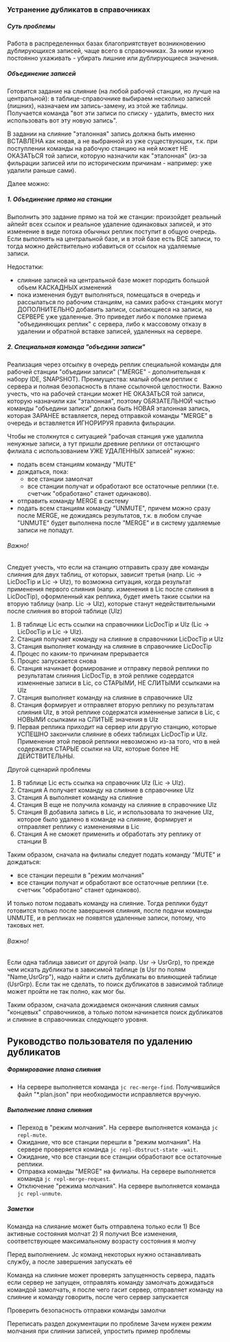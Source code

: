 ### Устранение дубликатов в справочниках


##### Суть проблемы

Работа в распределенных базах благоприятствует возникновению дублирующихся записей,
чаще всего в справочниках. За ними нужно постоянно ухаживать - убирать лишние или дублирующиеся значения.


##### Объединение записей

Готовится задание на слияние (на любой рабочей станции, но лучше на центральной): 
в таблице-справочнике выбираем несколько записей (лишних), назначаем им запись-замену, из этой же таблицы. 
Получается команда "вот эти записи по списку - удалить, вместо них использовать вот эту новую запись".

В задании на слияние "эталонная" запись должна быть именно ВСТАВЛЕНА как новая, а не выбранной из уже существующих, 
т.к. при поступлении команды на рабочую станцию на ней может НЕ ОКАЗАТЬСЯ той записи, которую назначили как "эталонная" 
(из-за фильрации записей или по историческим причинам - например: уже удалили раньше сами).

Далее можно:


##### 1. Объединение прямо на станции

Выполнить это задание прямо на той же станции: произойдет реальный айпейт всех ссылок и реальное удаление одинаковых записей,
и это изменение в виде потока обычных реплик поступит в общую очередь. Если выполнять на центральной базе, и в этой базе есть ВСЕ записи, 
то тогда можно действительно избавиться от ссылок на удаляемые записи.

Недостатки: 

- слияние записей на центральной базе может породить большой объем КАСКАДНЫХ изменений
- пока изменения будут выполняться, помещаться в очередь и рассылаться по рабочим станциям, 
  на самих рабочх станциях могут ДОПОЛНИТЕЛЬНО добавить записи, ссылающиеся на записи, на СЕРВЕРЕ уже удаленные. 
  Это приведет либо к поломке приема "объединяющих реплик" с сервера, либо к массовому отказу 
  в удалении и обратной вставке записей, удаленных на сервере. 


##### 2. Специальная команда "объедини записи"

Реализация через отсылку в очередь реплик специальной команды для рабочей станции "объедини записи" 
("MERGE" - дополнительная к набору IDE, SNAPSHOT).
Преимущества: малый объем реплик с сервера и полная безопасность в плане ссылочной целостности. 
Важно учесть, что на рабочей станции может НЕ ОКАЗАТЬСЯ той записи, которую назначили как "эталонная", 
поэтому ОБЯЗАТЕЛЬНОЙ частью команды "объедини записи" должна быть НОВАЯ эталонная запись, которая ЗАРАНЕЕ вставляется,
перед отправкой команды "MERGE" в очередь и вставляется ИГНОРИРУЯ правила фильрации.

Чтобы не столкнутся с ситуацией "рабочая станция уже удалилла ненужные записи, 
а тут пришли древние реплики от отстающнго филиала с использованием УЖЕ УДАЛЕННЫХ записей" нужно:

- подать всем станциям команду "MUTE"
- дождаться, пока: 
  - все станции замолчат 
  - все станции получат и обработают все остаточные реплики (т.е. счетчик "обработано" станет одинаково).
- отправить команду MERGE в систему 
- подать всем станциям команду "UNMUTE", причем можно сразу после MERGE, не дожидаясь результатов, 
  т.к. в любом случае "UNMUTE" будет выполнена после "MERGE" и в систему удаляемые записи не попадут.  


###### Важно!

Следует учесть, что если на станцию отправить сразу две команды слияния для двух таблиц, от которых, зависит третья
(напр. Lic -> LicDocTip и Lic -> Ulz), то возможна ситуация, когда результат применения первого слияния 
(напр. изменения в Lic после слияния в LicDocTip), оформленный как реплика, будет иметь такие ссылки на вторую таблицу 
(напр. Lic -> Ulz), которые станут недействительными после слияния во второй таблице (Ulz) 

1. В таблице Lic есть ссылки на справочники LicDocTip и Ulz (Lic -> LicDocTip и Lic -> Ulz). 
2. Станция получает команду на слияние в справочники LicDocTip и Ulz 
3. Станция выполняет команду на слияние в справочнике LicDocTip
4. Процес по каким-то причинам прерывается
5. Процес запускается снова
6. Станция начинает формирование и отправку первой реплики по результатам слияния LicDocTip, 
   в этой реплике содердатся изменненые записи в Lic, со СТАРЫМИ, НЕ СЛИТЫМИ ссылками на Ulz
7. Станция выполняет команду на слияние в справочнике Ulz
8. Станция формирует и отправляет вторую реплику по результатам слияния Ulz,
   в этой реплике содержатся изменненые записи в Lic, с НОВЫМИ ссылками на СЛИТЫЕ значения в Ulz
9. Первая реплика приходит на сервер или другую станцию, которые УСПЕШНО закончили слияние в обеих таблицах LicDocTip и Ulz.
   Применение этой первой реплики невозможно из-за того, что в ней содержатся СТАРЫЕ ссылки на Ulz, которые более НЕ ДЕЙСТВИТЕЛЬНЫ.


Другой сценарий проблемы

1. В таблице Lic есть ссылка на справочник Ulz (Lic -> Ulz).
2. Станция А получает команду на слияние в справочнике Ulz
3. Станция А выполняет команду на слияние
4. Станция В еще не получила команду на слияние в справочнике Ulz 
5. Станция В добавила запись в Lic, и использовала то значение Ulz, которое было удалено в команде на слияние, 
   формирует и отправляет реплику с изменениями в Lic
3. Станция А не сможет применить и обработать эту реплику от станции В


Таким образом, сначала на филиалы следует подать команду "MUTE" и дождаться:

- все станции перешли в "режим молчания"
- все станции получат и обработают все остаточные реплики (т.е. счетчик "обработано" станет одинаково).

И только потом подавать команду на слияние. Тогда реплики будут готовится только после завершения слияния, после подачи команды UNMUTE,
и в репликах не появятся удаленные записи, потому, что таковых нет.


###### Важно!

Если одна таблица зависит от другой (напр. Usr -> UsrGrp), то прежде чем искать дубликаты в зависимой таблице (в Usr по полям "Name,UsrGrp"),
надо найти и слить дубликаты во влияющией таблице (UsrGrp). Если так не сделать, то поиск дубликатов в зависимой таблице 
может пройти не так полно, как мог бы. 

Таким образом, сначала дожидаемся окончания слияния самых "концевых" справочников, 
а только потом начинается поиск дубликатов и слияние в справочниках следующего уровня. 



## Руководство пользователя по удалению дубликатов

##### Формирование плана слияния

- На сервере выполняется команда `jc rec-merge-find`.
  Получившийся файл "*.plan.json" при необходимости исправляется вручную.


##### Выполнение плана слияния

- Переход в "режим молчания".
  На сервере выполняется команда `jc repl-mute`.
- Ожидание, что все станции перешли в "режим молчания".
  На сервере проверяется команда `jc repl-dbstruct-state -wait`.
- Ожидание, что все станции все станции обработают все остаточные реплики.
- Отправка команды "MERGE" на филиалы.
  На сервере выполняется команда `jc repl-merge-request`.
- Отключение "режима молчания".
  На сервере выполняется команда `jc repl-unmute`.


##### Заметки

Команда на слияание может быть отправлена только если 1) Все активные состояния молчат 2) Я получил Все изменения,
соответствующее максимальному возрасту состояния я молчу

Перед выполнением. Jc команд некоторых нужно останавливать службу, а после завершения запускать её

Команда на слияние может проверять запущенность сервера, падать если сервер не запущен, отправлять команду замолчать
дожидаться командой замолчать, я после чего гасит сервер, отправляет команду на слияние и команду говорить, после чего
сервер запускается

Проверить безопасность отправки команды замолчи

Переписать раздел документации по проблеме Зачем нужен режим молчания при слиянии записей, упростить пример проблемы
